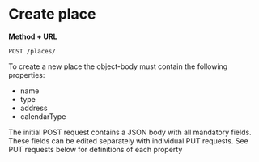 ---
---

# Create place 

**Method + URL**

```
POST /places/
```

To create a new place the object-body must contain the following properties:
- name
- type
- address
- calendarType


The initial POST request contains a JSON body with all mandatory fields. These fields can be edited separately with individual PUT requests.
See PUT requests below for definitions of each property